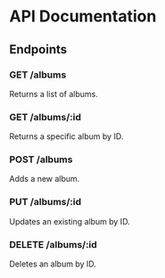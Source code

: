 # API Documentation

## Endpoints

### GET /albums
Returns a list of albums.

### GET /albums/:id
Returns a specific album by ID.

### POST /albums
Adds a new album.

### PUT /albums/:id
Updates an existing album by ID.

### DELETE /albums/:id
Deletes an album by ID.
